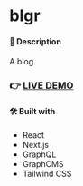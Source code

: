 # blgr

#### 📝 Description

A blog.

### 👉 [LIVE DEMO](https://next-blog-omega-smoky.vercel.app/)

#### 🛠️ Built with

- React
- Next.js
- GraphQL
- GraphCMS
- Tailwind CSS

